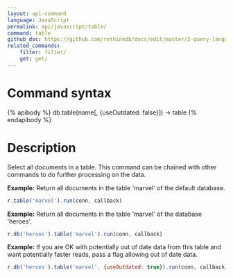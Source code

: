 ```yaml
---
layout: api-command 
language: JavaScript
permalink: api/javascript/table/
command: table
github_doc: https://github.com/rethinkdb/docs/edit/master/2-query-language/api/javascript/selecting-data/table.md
related_commands:
    filter: filter/
    get: get/
---
```


# Command syntax #

{% apibody %}
db.table(name[, {useOutdated: false}]) &rarr; table
{% endapibody %}

# Description #

Select all documents in a table. This command can be chained with other commands to do
further processing on the data.

__Example:__ Return all documents in the table 'marvel' of the default database.

```js
r.table('marvel').run(conn, callback)
```

__Example:__ Return all documents in the table 'marvel' of the database 'heroes'.

```js
r.db('heroes').table('marvel').run(conn, callback)
```

__Example:__ If you are OK with potentially out of date data from this table and want
potentially faster reads, pass a flag allowing out of date data.

```js
r.db('heroes').table('marvel', {useOutdated: true}).run(conn, callback)
```

